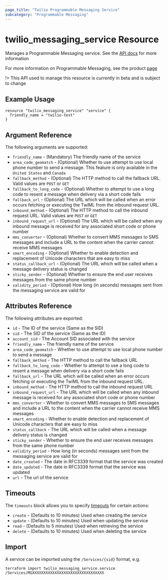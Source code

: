 ```yaml
---
page_title: "Twilio Programmable Messaging Service"
subcategory: "Programmable Messaging"
---
```


# twilio_messaging_service Resource

Manages a Programmable Messaging service. See the [API docs](https://www.twilio.com/docs/sms/services/api) for more information

For more information on Programmable Messaging, see the product [page](https://www.twilio.com/messaging)

!> This API used to manage this resource is currently in beta and is subject to change

## Example Usage

```hcl
resource "twilio_messaging_service" "service" {
  friendly_name = "twilio-test"
}
```

## Argument Reference

The following arguments are supported:

- `friendly_name` - (Mandatory) The friendly name of the service
- `area_code_geomatch` - (Optional) Whether to use attempt to use local phone number to send a message. This feature is only available in the `United States` and `Canada`
- `fallback_method` - (Optional) The HTTP method to call the fallback URL. Valid values are `POST` or `GET`
- `fallback_to_long_code` - (Optional) Whether to attempt to use a long code to resent a message when delivery via a short code fails
- `fallback_url` - (Optional) The URL which will be called when an error occurs fetching or executing the TwiML from the inbound request URL.
- `inbound_method` - (Optional) The HTTP method to call the inbound request URL. Valid values are `POST` or `GET`
- `inbound_request_url` - (Optional) The URL which will be called when any inbound message is received for any associated short code or phone number
- `mms_converter` - (Optional) Whether to convert MMS messages to SMS messages and include a URL to the content when the carrier cannot receive MMS messages
- `smart_encoding` - (Optional) Whether to enable detection and replacement of Unicode characters that are easy to miss
- `status_callback_url` - (Optional) The URL which will be called when a message delivery status is changed
- `sticky_sender` - (Optional) Whether to ensure the end user receives messages from the same phone number
- `validity_period` - (Optional) How long (in seconds) messages sent from the messaging service are valid for

## Attributes Reference

The following attributes are exported:

- `id` - The ID of the service (Same as the SID)
- `sid` - The SID of the service (Same as the ID)
- `account_sid` - The Account SID associated with the service
- `friendly_name` - The friendly name of the service
- `area_code_geomatch` - Whether to use attempt to use local phone number to send a message
- `fallback_method` - The HTTP method to call the fallback URL
- `fallback_to_long_code` - Whether to attempt to use a long code to resent a message when delivery via a short code fails
- `fallback_url` - The URL which will be called when an error occurs fetching or executing the TwiML from the inbound request URL.
- `inbound_method` - The HTTP method to call the inbound request URL
- `inbound_request_url` - The URL which will be called when any inbound message is received for any associated short code or phone number
- `mms_converter` - Whether to convert MMS messages to SMS messages and include a URL to the content when the carrier cannot receive MMS messages
- `smart_encoding` - Whether to enable detection and replacement of Unicode characters that are easy to miss
- `status_callback` - The URL which will be called when a message delivery status is changed
- `sticky_sender` - Whether to ensure the end user receives messages from the same phone number
- `validity_period` - How long (in seconds) messages sent from the messaging service are valid for
- `date_created` - The date in RFC3339 format that the service was created
- `date_updated` - The date in RFC3339 format that the service was updated
- `url` - The url of the service

## Timeouts

The `timeouts` block allows you to specify [timeouts](https://www.terraform.io/docs/configuration/resources.html#timeouts) for certain actions:

- `create` - (Defaults to 10 minutes) Used when creating the service
- `update` - (Defaults to 10 minutes) Used when updating the service
- `read` - (Defaults to 5 minutes) Used when retrieving the service
- `delete` - (Defaults to 10 minutes) Used when deleting the service

## Import

A service can be imported using the `/Services/{sid}` format, e.g.

```shell
terraform import twilio_messaging_service.service /Services/MGXXXXXXXXXXXXXXXXXXXXXXXXXXXXXXXX
```
